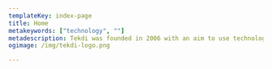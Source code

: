 ```yaml
---
templateKey: index-page
title: Home
metakeywords: ["technology", ""]
metadescription: Tekdi was founded in 2006 with an aim to use technology to make a positive impact to society. Since then, we have empowered 100+ organisations with the technology solutions across verticals
ogimage: /img/tekdi-logo.png

---
```

